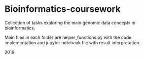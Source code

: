 # Bioinformatics-coursework
Collection of tasks exploring the main genomic data concepts in bioinformatics.

Main files in each folder are helper_functions.py with the code implementation and jupyter notebook file with result interpretation.

2019
